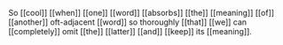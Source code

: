 So [[cool]] [[when]] [[one]] [[word]] [[absorbs]] [[the]] [[meaning]] [[of]] [[another]] oft-adjacent [[word]] so thoroughly [[that]] [[we]] can [[completely]] omit [[the]] [[latter]] [[and]] [[keep]] its [[meaning]]. 
